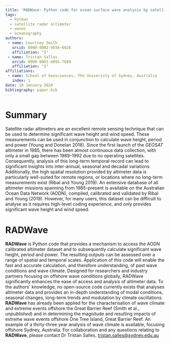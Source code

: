 ```yaml
---
title: 'RADWave: Python code for ocean surface wave analysis by satellite radar altimeter'
tags:
  - Python
  - satellite radar altimeter
  - waves
  - oceanography
authors:
 - name: Courtney Smith
   orcid: 0000-0002-9556-6626
   affiliation: "1"
 - name: Tristan Salles
   orcid: 0000-0001-6095-7689
   affiliation: "1"
affiliations:
 - name: School of Geosciences, The University of Sydney, Australia
   index: 1
date: 10 January 2020
bibliography: paper.bib
---
```

# Summary
Satellite radar altimeters are an excellent remote sensing technique that can be used to determine significant wave height and wind speed. These measurements can be used in conjunction to calculate wave height, period and power (Young and Donelan 2018). Since the first launch of the *GEOSAT* altimeter in 1985, there has been almost continuous data collection, with only a small gap between 1989-1992 due to no operating satellites. Consequently, analysis of this long-term temporal record can lead to significant insights into inter-annual, seasonal and decadal variations. Additionally, the high spatial resolution provided by altimeter data is particularly well-suited for remote regions, or locations where no long-term measurements exist (Ribal and Young 2019). An extensive database of all altimeter missions spanning from 1985-present is available on the Australian Ocean Data Network (AODN), compiled, calibrated and validated by Ribal and Young (2019). However, for many users, this dataset can be difficult to analyse as it requires high-level coding experience, and only provides significant wave height and wind speed.

# RADWave
**RADWave** is Python code that provides a mechanism to access the AODN calibrated altimeter dataset and to subsequently calculate significant wave height, period and power. The resulting outputs can be assessed over a range of spatial and temporal scales. Application of this code will enable the fast and accurate calculation, and therefore understanding, of past wave conditions and wave climate. Designed for researchers and industry partners focusing on offshore wave conditions globally, RADWave significantly enhances the ease of access and analysis of altimeter data. To the authors' knowledge, no open-source code currently exists that analyses altimeter data and provides an in-depth understanding of modal conditions, seasonal changes, long-term trends and modulation by climate oscillations. **RADWave** has already been applied for the characterisation of wave climate and extreme events offshore the Great Barrier Reef (Smith et al., *unpublished*) and in determining the magnitude and resulting impacts of extreme wave events offshore One Tree Island, Great Barrier Reef. 
An example of a thirty-three year analysis of wave climate is available, focusing offshore Sydney, Australia. For collaboration and any questions relating to **RADWave**, please contact Dr Tristan Salles, tristan.salles@sydney.edu.au
